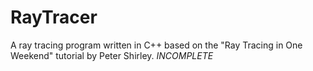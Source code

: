 # RayTracer
A ray tracing program written in C++ based on the "Ray Tracing in One Weekend" tutorial by Peter Shirley. *INCOMPLETE*
